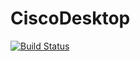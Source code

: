 # CiscoDesktop
[![Build Status](https://travis-ci.org/VitorAmrm/CiscoDesktop.png?branch=develop)](https://travis-ci.org/VitorAmrm/CiscoDesktop)
